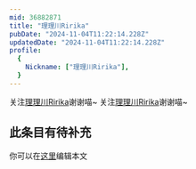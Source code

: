 ```yaml
---
mid: 36882871
title: "理理川Ririka"
pubDate: "2024-11-04T11:22:14.228Z"
updatedDate: "2024-11-04T11:22:14.228Z"
profile:
  {
    Nickname: ["理理川Ririka"],
  }
---
```


关注[理理川Ririka](https://space.bilibili.com/36882871)谢谢喵~ 关注[理理川Ririka](https://space.bilibili.com/36882871)谢谢喵~

## 此条目有待补充
你可以在[这里](https://github.com/Yuhanawa/VTuber.ICU-Content/edit/master/v/理理川Ririka/index.md)编辑本文
